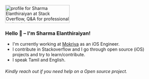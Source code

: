 <a href="https://stackoverflow.com/users/396415/selanthiraiyan"><img src="https://stackoverflow.com/users/flair/396415.png" width="208" height="58" alt="profile for Sharma Elanthiraiyan at Stack Overflow, Q&amp;A for professional and enthusiast programmers" title="profile for Sharma Elanthiraiyan at Stack Overflow, Q&amp;A for professional and enthusiast programmers"></a>

### Hello 👋 –  I'm Sharma Elanthiraiyan!
  

- I'm currently working at <a href="https://www.linkedin.com/company/mokriya.com">Mokriya</a> as an iOS Engineer.
- I contribute in Stackoverflow and I go through open source (iOS) projects and try to learn/contribute. 
- I speak Tamil and English.

###### Kindly reach out if you need help on a Open source project.
